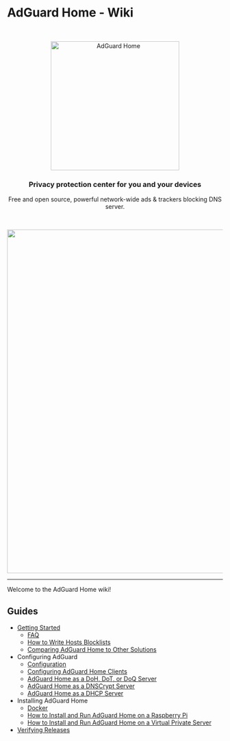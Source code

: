  # AdGuard Home - Wiki

&nbsp;
<p align="center">
  <img src="https://cdn.adguard.com/public/Adguard/Common/adguard_home.svg" width="300px" alt="AdGuard Home" />
</p>
<h3 align="center">Privacy protection center for you and your devices</h3>
<p align="center">
  Free and open source, powerful network-wide ads & trackers blocking DNS server.
</p>

<br />

<p align="center">
    <img src="https://cdn.adguard.com/public/Adguard/Common/adguard_home.gif" width="800" />
</p>

<hr />

Welcome to the AdGuard Home wiki!

## Guides

* [Getting Started](Getting-Started)
    * [FAQ](FAQ)
    * [How to Write Hosts Blocklists](Hosts-Blocklists)
    * [Comparing AdGuard Home to Other Solutions](Comparison)
* Configuring AdGuard
    * [Configuration](Configuration)
    * [Configuring AdGuard Home Clients](Clients)
    * [AdGuard Home as a DoH, DoT, or DoQ Server](Encryption)
    * [AdGuard Home as a DNSCrypt Server](DNSCrypt)
    * [AdGuard Home as a DHCP Server](DHCP)
* Installing AdGuard Home
    * [Docker](Docker)
    * [How to Install and Run AdGuard Home on a Raspberry Pi](Raspberry-Pi)
    * [How to Install and Run AdGuard Home on a Virtual Private Server](VPS)
* [Verifying Releases](Verify-Releases)
